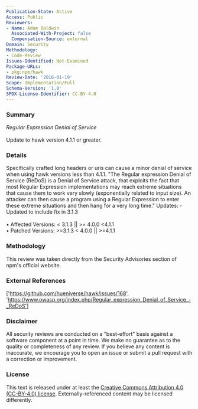 ```yaml
---
Publication-State: Active
Access: Public
Reviewers:
- Name: Adam Baldwin
  Associated-With-Project: false
  Compensation-Source: external
Domain: Security
Methodology:
- Code-Review
Issues-Identified: Not-Examined
Package-URLs:
- pkg:npm/hawk
Review-Date: '2016-01-19'
Scope: Implementation/Full
Schema-Version: '1.0'
SPDX-License-Identifier: CC-BY-4.0
---
```

### Summary
*Regular Expression Denial of Service*<br><br>Update to hawk version 4.1.1 or greater.
### Details
Specifically crafted long headers or uris can cause a minor denial of service when using hawk versions less than 4.1.1.  "The Regular expression Denial of Service (ReDoS) is a Denial of Service attack, that exploits the fact that most Regular Expression implementations may reach extreme situations that cause them to work very slowly (exponentially related to input size). An attacker can then cause a program using a Regular Expression to enter these extreme situations and then hang for a very long time."  Updates: - Updated to include fix in 3.1.3 
<br><br>• Affected Versions: < 3.1.3  || >= 4.0.0 <4.1.1
<br>• Patched Versions: >=3.1.3 < 4.0.0 || >=4.1.1
### Methodology
This review was taken directly from the Security Advisories section of npm's official website.
### External References
['https://github.com/hueniverse/hawk/issues/168', 'https://www.owasp.org/index.php/Regular_expression_Denial_of_Service_-_ReDoS']
### Disclaimer
All security reviews are conducted on a "best-effort" basis against a software component at a point in time. We make no guarantee as to the quality or completeness of any review. If you believe any content is inaccurate, we encourage you to open an issue or submit a pull request with a correction or improvement.
### License
This text is released under at least the [Creative Commons Attribution 4.0 (CC-BY-4.0) license](https://creativecommons.org/licenses/by/4.0/legalcode.txt). Externally-referenced content may be licensed differently.
